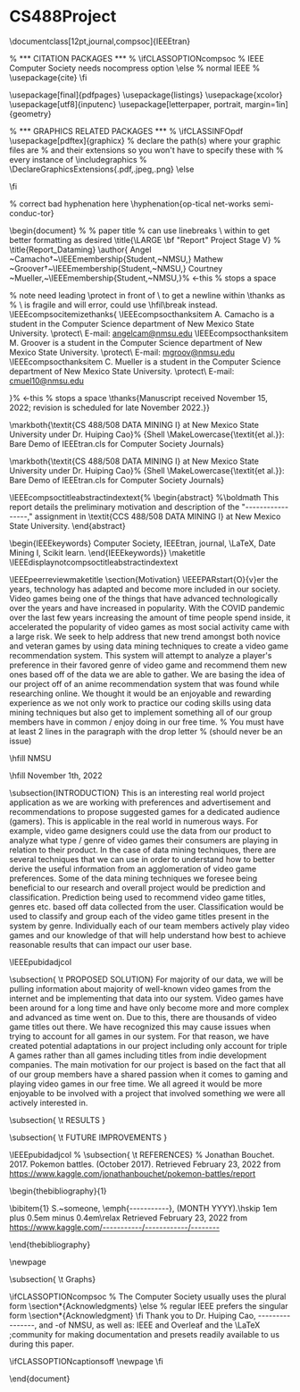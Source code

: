 # CS488Project

\documentclass[12pt,journal,compsoc]{IEEEtran}

% *** CITATION PACKAGES ***
%
\ifCLASSOPTIONcompsoc
  % IEEE Computer Society needs nocompress option
\else
  % normal IEEE
  % \usepackage{cite}
\fi

\usepackage[final]{pdfpages}
\usepackage{listings}
\usepackage{xcolor}
\usepackage[utf8]{inputenc}
\usepackage[letterpaper, portrait, margin=1in]{geometry}

% *** GRAPHICS RELATED PACKAGES ***
%
\ifCLASSINFOpdf
  \usepackage[pdftex]{graphicx}
  % declare the path(s) where your graphic files are
  % and their extensions so you won't have to specify these with
  % every instance of \includegraphics
  % \DeclareGraphicsExtensions{.pdf,.jpeg,.png}
\else

\fi



% correct bad hyphenation here
\hyphenation{op-tical net-works semi-conduc-tor}


\begin{document}
%
% paper title
% can use linebreaks \\ within to get better formatting as desired
\title{\LARGE \bf
"Report" Project Stage V}
% \title{Report_Dataming}
\author{
        Angel ~Camacho†~\IEEEmembership{Student,~NMSU,}
        Mathew ~Groover†~\IEEEmembership{Student,~NMSU,}
        Courtney ~Mueller,~\IEEEmembership{Student,~NMSU,}% <-this % stops a space

% note need leading \protect in front of \\ to get a newline within \thanks as
% \\ is fragile and will error, could use \hfil\break instead.
\IEEEcompsocitemizethanks{
    \IEEEcompsocthanksitem A. Camacho is a student in the Computer Science department of New Mexico State University. \protect\\
    E-mail: angelcam@nmsu.edu
    \IEEEcompsocthanksitem M. Groover is a student in the Computer Science department of New Mexico State University. \protect\\
    E-mail: mgroov@nmsu.edu
    \IEEEcompsocthanksitem C. Mueller is a student in the Computer Science department of New Mexico State University. \protect\\
    E-mail: cmuel10@nmsu.edu
    

}% <-this % stops a space
\thanks{Manuscript received November 15, 2022; revision is scheduled for late November 2022.}}

\markboth{\textit{CS 488/508 DATA MINING I} at New Mexico State University under Dr. Huiping Cao}%
{Shell \MakeLowercase{\textit{et al.}}: Bare Demo of IEEEtran.cls for Computer Society Journals}

\markboth{\textit{CS 488/508 DATA MINING I} at New Mexico State University under Dr. Huiping Cao}%
{Shell \MakeLowercase{\textit{et al.}}: Bare Demo of IEEEtran.cls for Computer Society Journals}

\IEEEcompsoctitleabstractindextext{%
\begin{abstract}
%\boldmath
This report details the preliminary motivation and description of the "-----------------," assignment in  \textit{CCS 488/508 DATA MINING I} at New Mexico State University.
\end{abstract}

\begin{IEEEkeywords}
Computer Society, IEEEtran, journal, \LaTeX, Date Mining I, Scikit learn.
\end{IEEEkeywords}}
\maketitle
\IEEEdisplaynotcompsoctitleabstractindextext

\IEEEpeerreviewmaketitle
\section{Motivation}
\IEEEPARstart{O}{v}er the years, technology has adapted and become more included in our society. Video games being one of the things that have advanced technologically over the years and have increased in popularity. With the COVID pandemic over the last few years increasing the amount of time people spend inside, it accelerated the popularity of video games as most social activity came with a large risk. We seek to help address that new trend amongst both novice and veteran games by using data mining techniques to create a video game recommendation system. This system will attempt to analyze a player's preference in their favored genre of video game and recommend them new ones based off of the data we are able to gather. We are basing the idea of our project off of an anime recommendation system that was found while researching online. We thought it would be an enjoyable and rewarding experience as we not only work to practice our coding skills using data mining techniques but also get to implement something all of our group members have in common / enjoy doing in our free time. 
% You must have at least 2 lines in the paragraph with the drop letter
% (should never be an issue)


\hfill NMSU
 
\hfill November 1th, 2022

\subsection{INTRODUCTION}
 This is an interesting real world project application as we are working with preferences and advertisement and recommendations to propose suggested games for a dedicated audience (gamers). This is applicable in the real world in numerous ways.  For example, video game designers could use the data from our product to analyze what type / genre of video games their consumers are playing in relation to their product. In the case of data mining techniques, there are several techniques that we can use in order to understand how to better derive the useful information from an agglomeration of video game preferences. Some of the data mining techniques we foresee being beneficial to our research and overall project would be prediction and classification. Prediction being used to recommend video game titles, genres etc. based off data collected from the user. Classification would be used to classify and group each of the video game titles present in the system by genre. Individually each of our team members actively play video games and our knowledge of that will help understand how best to achieve reasonable results that can impact our user base.

\IEEEpubidadjcol

\subsection{      \t PROPOSED SOLUTION}
For majority of our data, we will be pulling information about majority of well-known video games from the internet and be implementing that data into our system. Video games have been around for a long time and have only become more and more complex and advanced as time went on. Due to this, there are thousands of video game titles out there. We have recognized this may cause issues when trying to account for all games in our system. For that reason, we have created potential adaptations in our project including only account for triple A games rather than all games including titles from indie development companies. The main motivation for our project is based on the fact that all of our group members have a shared passion when it comes to gaming and playing video games in our free time. We all agreed it would be more enjoyable to be involved with a project that involved something we were all actively interested in.

\subsection{      \t RESULTS }


\subsection{      \t FUTURE IMPROVEMENTS }

\IEEEpubidadjcol
% \subsection{      \t REFERENCES}
% Jonathan Bouchet. 2017. Pokemon battles. (October 2017). Retrieved February 23, 2022 from https://www.kaggle.com/jonathanbouchet/pokemon-battles/report

\begin{thebibliography}{1}

\bibitem{1}
S.~someone, \emph{-----------}, (MONTH YYYY).\hskip 1em plus
  0.5em minus 0.4em\relax Retrieved February 23, 2022 from https://www.kaggle.com/-----------/------------/--------

\end{thebibliography}

\newpage

\subsection{      \t Graphs}

\ifCLASSOPTIONcompsoc
  % The Computer Society usually uses the plural form
  \section*{Acknowledgments}
\else
  % regular IEEE prefers the singular form
  \section*{Acknowledgment}
\fi
Thank you to Dr. Huiping Cao, ----------------, and -of NMSU, as well as:  IEEE and Overleaf and the \LaTeX \;community for making documentation and presets readily available to us during this paper. 


\ifCLASSOPTIONcaptionsoff
  \newpage
\fi

\end{document}
